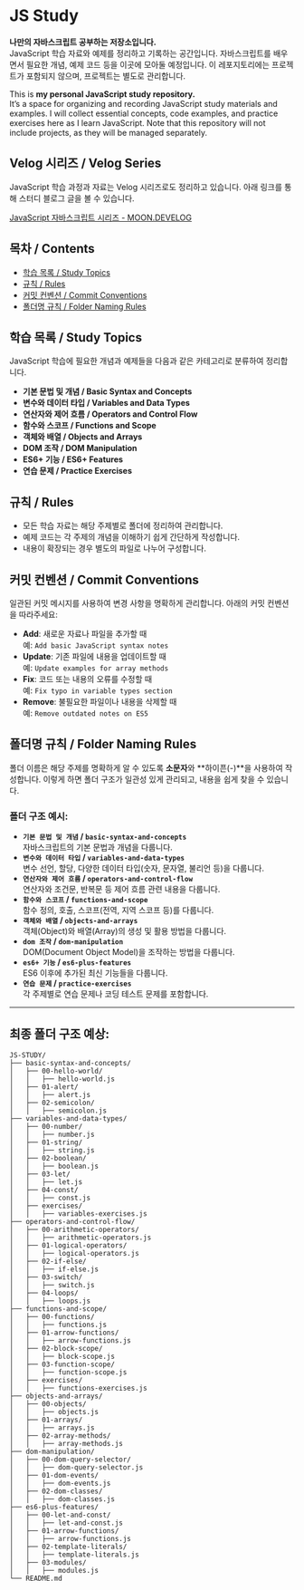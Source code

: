# JS Study

**나만의 자바스크립트 공부하는 저장소입니다.**  
JavaScript 학습 자료와 예제를 정리하고 기록하는 공간입니다. 자바스크립트를 배우면서 필요한 개념, 예제 코드 등을 이곳에 모아둘 예정입니다. 이 레포지토리에는 프로젝트가 포함되지 않으며, 프로젝트는 별도로 관리합니다.

This is **my personal JavaScript study repository.**  
It’s a space for organizing and recording JavaScript study materials and examples. I will collect essential concepts, code examples, and practice exercises here as I learn JavaScript. Note that this repository will not include projects, as they will be managed separately.

## Velog 시리즈 / Velog Series

JavaScript 학습 과정과 자료는 Velog 시리즈로도 정리하고 있습니다. 아래 링크를 통해 스터디 블로그 글을 볼 수 있습니다.

[JavaScript 자바스크립트 시리즈 - MOON.DEVELOG](https://velog.io/@moon_dev/series/JavaScript-자바스크립트)

## 목차 / Contents

- [학습 목록 / Study Topics](#학습-목록--study-topics)
- [규칙 / Rules](#규칙--rules)
- [커밋 컨벤션 / Commit Conventions](#커밋-컨벤션--commit-conventions)
- [폴더명 규칙 / Folder Naming Rules](#폴더명-규칙--folder-naming-rules)

## 학습 목록 / Study Topics

JavaScript 학습에 필요한 개념과 예제들을 다음과 같은 카테고리로 분류하여 정리합니다.

- **기본 문법 및 개념 / Basic Syntax and Concepts**
- **변수와 데이터 타입 / Variables and Data Types**
- **연산자와 제어 흐름 / Operators and Control Flow**
- **함수와 스코프 / Functions and Scope**
- **객체와 배열 / Objects and Arrays**
- **DOM 조작 / DOM Manipulation**
- **ES6+ 기능 / ES6+ Features**
- **연습 문제 / Practice Exercises**

## 규칙 / Rules

- 모든 학습 자료는 해당 주제별로 폴더에 정리하여 관리합니다.
- 예제 코드는 각 주제의 개념을 이해하기 쉽게 간단하게 작성합니다.
- 내용이 확장되는 경우 별도의 파일로 나누어 구성합니다.

## 커밋 컨벤션 / Commit Conventions

일관된 커밋 메시지를 사용하여 변경 사항을 명확하게 관리합니다. 아래의 커밋 컨벤션을 따라주세요:

- **Add**: 새로운 자료나 파일을 추가할 때  
  예: `Add basic JavaScript syntax notes`
- **Update**: 기존 파일에 내용을 업데이트할 때  
  예: `Update examples for array methods`
- **Fix**: 코드 또는 내용의 오류를 수정할 때  
  예: `Fix typo in variable types section`
- **Remove**: 불필요한 파일이나 내용을 삭제할 때  
  예: `Remove outdated notes on ES5`

## 폴더명 규칙 / Folder Naming Rules

폴더 이름은 해당 주제를 명확하게 알 수 있도록 **소문자**와 **하이픈(-)**을 사용하여 작성합니다. 이렇게 하면 폴더 구조가 일관성 있게 관리되고, 내용을 쉽게 찾을 수 있습니다.

### 폴더 구조 예시:

- **`기본 문법 및 개념` / `basic-syntax-and-concepts`**  
  자바스크립트의 기본 문법과 개념을 다룹니다.
- **`변수와 데이터 타입` / `variables-and-data-types`**  
  변수 선언, 할당, 다양한 데이터 타입(숫자, 문자열, 불리언 등)을 다룹니다.
- **`연산자와 제어 흐름` / `operators-and-control-flow`**  
  연산자와 조건문, 반복문 등 제어 흐름 관련 내용을 다룹니다.
- **`함수와 스코프` / `functions-and-scope`**  
  함수 정의, 호출, 스코프(전역, 지역 스코프 등)를 다룹니다.
- **`객체와 배열` / `objects-and-arrays`**  
  객체(Object)와 배열(Array)의 생성 및 활용 방법을 다룹니다.
- **`dom 조작` / `dom-manipulation`**  
  DOM(Document Object Model)을 조작하는 방법을 다룹니다.
- **`es6+ 기능` / `es6-plus-features`**  
  ES6 이후에 추가된 최신 기능들을 다룹니다.
- **`연습 문제` / `practice-exercises`**  
  각 주제별로 연습 문제나 코딩 테스트 문제를 포함합니다.

---

## 최종 폴더 구조 예상:

```plaintext
JS-STUDY/
├── basic-syntax-and-concepts/
│   ├── 00-hello-world/
│   │   ├── hello-world.js
│   ├── 01-alert/
│   │   ├── alert.js
│   ├── 02-semicolon/
│   │   ├── semicolon.js
├── variables-and-data-types/
│   ├── 00-number/
│   │   ├── number.js
│   ├── 01-string/
│   │   ├── string.js
│   ├── 02-boolean/
│   │   ├── boolean.js
│   ├── 03-let/
│   │   ├── let.js
│   ├── 04-const/
│   │   ├── const.js
│   ├── exercises/
│   │   ├── variables-exercises.js
├── operators-and-control-flow/
│   ├── 00-arithmetic-operators/
│   │   ├── arithmetic-operators.js
│   ├── 01-logical-operators/
│   │   ├── logical-operators.js
│   ├── 02-if-else/
│   │   ├── if-else.js
│   ├── 03-switch/
│   │   ├── switch.js
│   ├── 04-loops/
│   │   ├── loops.js
├── functions-and-scope/
│   ├── 00-functions/
│   │   ├── functions.js
│   ├── 01-arrow-functions/
│   │   ├── arrow-functions.js
│   ├── 02-block-scope/
│   │   ├── block-scope.js
│   ├── 03-function-scope/
│   │   ├── function-scope.js
│   ├── exercises/
│   │   ├── functions-exercises.js
├── objects-and-arrays/
│   ├── 00-objects/
│   │   ├── objects.js
│   ├── 01-arrays/
│   │   ├── arrays.js
│   ├── 02-array-methods/
│   │   ├── array-methods.js
├── dom-manipulation/
│   ├── 00-dom-query-selector/
│   │   ├── dom-query-selector.js
│   ├── 01-dom-events/
│   │   ├── dom-events.js
│   ├── 02-dom-classes/
│   │   ├── dom-classes.js
├── es6-plus-features/
│   ├── 00-let-and-const/
│   │   ├── let-and-const.js
│   ├── 01-arrow-functions/
│   │   ├── arrow-functions.js
│   ├── 02-template-literals/
│   │   ├── template-literals.js
│   ├── 03-modules/
│   │   ├── modules.js
└── README.md
```
